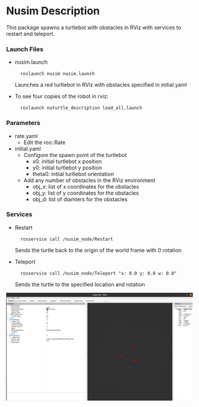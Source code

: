 # Nusim  Description

This package spawns a turtlebot with obstacles in RViz with services to restart and teleport. 

### Launch Files ###
* nusim.launch

        roslaunch nusim nusim.launch
    
    Launches a red turtlebot in RViz with obstacles specified in initial.yaml

* To see four copies of the robot in rviz:

        roslaunch nuturtle_description load_all.launch

### Parameters ###
* rate.yaml
    * Edit the ros::Rate
* initial.yaml
    * Configure the spawn point of the turtlebot
        * x0: initial turtlebot x position
        * y0: initial turtlebot y position
        * theta0: intiial turtlebot orientation
    * Add any number of obstacles in the RViz environment
        * obj_x: list of x coordinates for the obstacles
        * obj_y: list of y coordinates for the obstacles
        * obj_d: list of diamters for the obstacles
 
### Services ###
* Restart
    
        rosservice call /nusim_node/Restart 
    Sends the turtle back to the origin of the world frame with 0 rotation
* Teleport
        
        rosservice call /nusim_node/Teleport "x: 0.0 y: 0.0 w: 0.0"

    Sends the turtle to the specified location and rotation

![rviz](images/nusim1.png)